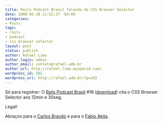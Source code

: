 ```yaml
---
title: Rails Podcast Brasil falando do CSS Browser Selector
date: 2008-05-28 21:52:27 -03:00
categories:
- Posts
tags:
- rails
- podcast
- css browser selector
layout: post
status: publish
author: Rafael Lima
author_login: admin
author_email: contato@rafael.adm.br
author_url: http://rafael.lima.myopenid.com/
wordpress_id: 202
wordpress_url: http://rafael.adm.br/?p=202
---
```


S&oacute; para registrar: O <a href="http://www.rubyonrails.pro.br/podcasts">Rails Podcast Brasil</a> #18 (<a href="http://download.podcast.rubyonrails.pro.br/RailsPodcastBrasil_018.mp3">download</a>) cita o CSS Browser Selector aos 12min e 30seg.

Legal!

Abra&ccedil;os para o <a href="http://www.nomedojogo.com">Carlos Brando</a> e para o <a href="http://www.akitaonrails.com/">Fabio Akita</a>.
